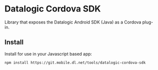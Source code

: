 # Datalogic Cordova SDK
Library that exposes the Datalogic Android SDK (Java) as a Cordova plug-in.

## Install
Install for use in your Javascript based app:

```bash
npm install https://git.mobile.dl.net/tools/datalogic-cordova-sdk
```

